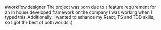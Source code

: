 #workflow designer
The project was born due to a feature requirement for an in house developed framework on the company I was working when I typed this. Additionally, I wanted to enhance my React, TS and TDD skills, so I got the best of both worlds :)
